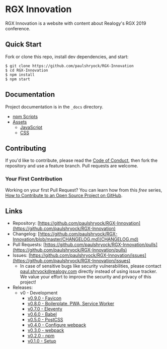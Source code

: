 # RGX Innovation

RGX Innovation is a website with content about Realogy's RGX 2019 conference.

## Quick Start

Fork or clone this repo, install dev dependencies, and start:

```shell
$ git clone https://github.com/paulshryock/RGX-Innovation
$ cd RGX-Innovation
$ npm install
$ npm start
```

## Documentation

Project documentation is in the `_docs` directory.

- [npm Scripts](_docs/npm-scripts.md)
- [Assets](_docs/assets.md)
	- [JavaScript](_docs/assets.md#javascript)
	- [CSS](_docs/assets.md#css)

## Contributing

If you'd like to contribute, please read the [Code of Conduct](https://github.com/paulshryock/Eustace/blob/master/CODE_OF_CONDUCT.md), then fork the repository and use a feature branch. Pull requests are welcome.

### Your First Contribution

Working on your first Pull Request? You can learn how from this *free* series, [How to Contribute to an Open Source Project on GitHub](https://egghead.io/series/how-to-contribute-to-an-open-source-project-on-github).

## Links

- Repository: [https://github.com/paulshryock/RGX-Innovation](https://github.com/paulshryock/RGX-Innovation)
- Changelog: [https://github.com/paulshryock/RGX-Innovation/blob/master/CHANGELOG.md](CHANGELOG.md)
- Pull Requests: [https://github.com/paulshryock/RGX-Innovation/pulls](https://github.com/paulshryock/RGX-Innovation/pulls)
- Issues: [https://github.com/paulshryock/RGX-Innovation/issues](https://github.com/paulshryock/RGX-Innovation/issues)
  - In case of sensitive bugs like security vulnerabilities, please contact [paul.shryock@realogy.com](mailto:paul.shryock@realogy.com) directly instead of using issue tracker. We value your effort to improve the security and privacy of this project!
- Releases:
	- v0 - Development
		- [v0.9.0 - Favicon](https://github.com/paulshryock/RGX-Innovation/releases/tag/v0.9.0)
		- [v0.8.0 - Boilerplate, PWA, Service Worker](https://github.com/paulshryock/RGX-Innovation/releases/tag/v0.8.0)
		- [v0.7.0 - Eleventy](https://github.com/paulshryock/RGX-Innovation/releases/tag/v0.7.0)
		- [v0.6.0 - Babel](https://github.com/paulshryock/RGX-Innovation/releases/tag/v0.6.0)
		- [v0.5.0 - PostCSS](https://github.com/paulshryock/RGX-Innovation/releases/tag/v0.5.0)
		- [v0.4.0 - Configure webpack](https://github.com/paulshryock/RGX-Innovation/releases/tag/v0.4.0)
		- [v0.3.0 - webpack](https://github.com/paulshryock/RGX-Innovation/releases/tag/v0.3.0)
		- [v0.2.0 - npm](https://github.com/paulshryock/RGX-Innovation/releases/tag/v0.2.0)
		- [v0.1.0 - Setup](https://github.com/paulshryock/RGX-Innovation/releases/tag/v0.1.0)